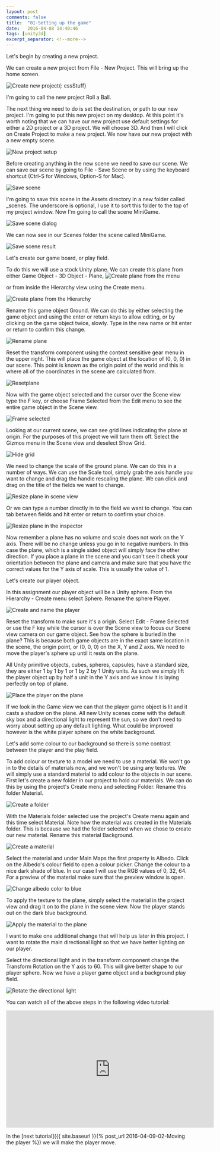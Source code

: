 ```yaml
---
layout: post
comments: false
title:  "01-Setting up the game"
date:   2016-04-08 14:40:46
tags: [unity3d]
excerpt_separator: <!--more-->
---
```



Let's begin by creating a new project.

We can create a new project from File - New Project.
This will bring up the home screen.

![Create new project]({{site.baseurl}}/images/posts/01/01-create-new-project.gif){: cssStuff}

I'm going to call the new project Roll a Ball.
<!--more-->
The next thing we need to do is set the destination,
or path to our new project.
I'm going to put this new project on my desktop.
At this point it's worth noting that we can
have our new project use default settings
for either a 2D project or a 3D project.
We will choose 3D.
And then I will click on Create Project
to make a new project.
We now have our new project with a new empty scene.

![New project setup]({{site.baseurl}}/images/posts/01/02-new-project-setup.gif)

Before creating anything in the new scene
we need to save our scene.
We can save our scene by going to File - Save Scene
or by using the keyboard shortcut (Ctrl-S for Windows, Option-S for Mac).

![Save scene]({{site.baseurl}}/images/posts/01/03-save-scene.gif)

I'm going to save this scene in the Assets directory
in a new folder called _scenes.
The underscore is optional, I use it to sort this
folder to the top of my project window.
Now I'm going to call the scene MiniGame.

![Save scene dialog]({{site.baseurl}}/images/posts/01/04-save-scene-dialog.gif)

We can now see in our Scenes folder
the scene called MiniGame.

![Save scene result]({{site.baseurl}}/images/posts/01/05-save-scene-result.gif)

Let's create our game board, or play field.

To do this we will use a stock Unity plane.
We can create this plane from either
Game Object - 3D Object - Plane,
![Create plane from the menu]({{site.baseurl}}/images/posts/01/06-create-plane-menu.gif)
 
or from inside the Hierarchy view using the Create menu.

![Create plane from the Hierarchy]({{site.baseurl}}/images/posts/01/07-create-plane-hierarchy.gif)

Rename this game object Ground.
We can do this by either selecting the game object
and using the enter or return keys
to allow editing, or by clicking on the
game object twice, slowly.
Type in the new name or hit enter or return
to confirm this change.

![Rename plane]({{site.baseurl}}/images/posts/01/08-rename-plane.gif)

Reset the transform component using the context
sensitive gear menu in the upper right.
This will place the game object at the location of
(0, 0, 0) in our scene.
This point is known as the origin point
of the world and this is where all of the
coordinates in the scene are calculated from.

![Resetplane]({{site.baseurl}}/images/posts/01/09-reset-plane.gif)

Now with the game object selected and the
cursor over the Scene view type the F key, or choose
Frame Selected from the Edit menu
to see the entire game object in the Scene view.

![Frame selected]({{site.baseurl}}/images/posts/01/10-frame-selected-menu.gif)

Looking at our current scene,
we can see grid lines indicating the plane at origin.
For the purposes of this project
we will turn them off.
Select the Gizmos menu in the Scene view
and deselect Show Grid.

![Hide grid]({{site.baseurl}}/images/posts/01/11-hide-grid.gif)

We need to change the scale of the ground plane.
We can do this in a number of ways.
We can use the Scale tool,
simply grab the axis handle you want to change
and drag the handle rescaling the plane.
We can click and drag on the title of
the fields we want to change.

![Resize plane in scene view]({{site.baseurl}}/images/posts/01/12-resize-plane-in-scene.gif)

Or we can type a number directly in to the
field we want to change.
You can tab between fields and hit enter or return
to confirm your choice.

![Resize plane in the inspector]({{site.baseurl}}/images/posts/01/13-resize-plane-in-inspector.gif)

Now remember a plane has no volume
and scale does not work on the Y axis.
There will be no change unless you go in to negative numbers.
In this case the plane, which is a single
sided object will simply face the other direction.
If you place a plane in the scene and you can't see it
check your orientation between the plane and camera
and make sure that you have the correct values
for the Y axis of scale.
This is usually the value of 1.

Let's create our player object.

In this assignment our player object
will be a Unity sphere.
From the Hierarchy - Create menu select Sphere.
Rename the sphere Player.

![Create and name the player]({{site.baseurl}}/images/posts/01/14-create-player-object.gif)

Reset the transform to make sure it's a origin.
Select Edit - Frame Selected
or use the F key while the cursor is
over the Scene view to focus our Scene view
camera on our game object.
See how the sphere is buried in the plane?
This is because both game objects
are in the exact same location in the scene,
the origin point, or (0, 0, 0)
on the X, Y and Z axis.
We need to move the player's sphere up
until it rests on the plane.

All Unity primitive objects, cubes, spheres, capsules,
have a standard size, they are either
1 by 1 by 1 or 1 by 2 by 1 Unity units.
As such we simply lift the player object up
by half a unit in the Y axis
and we know it is laying perfectly on top of plane.

![Place the player on the plane ]({{site.baseurl}}/images/posts/01/15-place-sphere-on-plane.gif)

If we look in the Game view we can that the
player game object is lit and it
casts a shadow on the plane.
All new Unity scenes come with the
default sky box and a directional light
to represent the sun, so we don't need to worry
about setting up any default lighting.
What could be improved however is the
white player sphere on the white background.

Let's add some colour to our background
so there is some contrast between the player and the play field.

To add colour or texture to a model
we need to use a material.
We won't go in to the details of materials now,
and we won't be using any textures.
We will simply use a standard material
to add colour to the objects in our scene.
First let's create a new folder in our
project to hold our materials.
We can do this by using the project's
Create menu and selecting Folder.
Rename this folder Material.

![Create a folder ]({{site.baseurl}}/images/posts/01/16-create-folder.gif)

With the Materials folder selected
use the project's Create menu again
and this time select Material.
Note how the material was created in the Materials folder.
This is because we had the folder selected
when we chose to create our new material.
Rename this material Background.

![Create a material]({{site.baseurl}}/images/posts/01/17-create-material.gif)

Select the material and under Main Maps
the first property is Albedo.
Click on the Albedo's colour field
to open a colour picker.
Change the colour to a nice dark shade of blue.
In our case I will use the RGB values of 0, 32, 64.
For a preview of the material make sure
that the preview window is open.

![Change albedo color to blue]({{site.baseurl}}/images/posts/01/18-change-albedo-to-blue.gif)

To apply the texture to the plane,
simply select the material in the project view
and drag it on to the plane in the scene view.
Now the player stands out on the dark blue background.

![Apply the material to the plane]({{site.baseurl}}/images/posts/01/19-apply-the-material.gif)

I want to make one additional change that
will help us later in this project.
I want to rotate the main directional light
so that we have better lighting on our player.

Select the directional light and in the transform component
change the Transform Rotation on the Y axis to 60.
This will give better shape to our player sphere.
Now we have a player game object and a background play field.

![Rotate the directional light]({{site.baseurl}}/images/posts/01/20-rotate-dir-light.gif)

You can watch all of the above steps in the following video tutorial:

<div align = "center">
<iframe width="560" height="315" src="https://www.youtube.com/embed/W_fAidYRGzs" frameborder="0" allowfullscreen></iframe>
</div>

 In the [next tutorial]({{ site.baseurl }}{% post_url  2016-04-09-02-Moving the player %}) we will make the player move.
 
